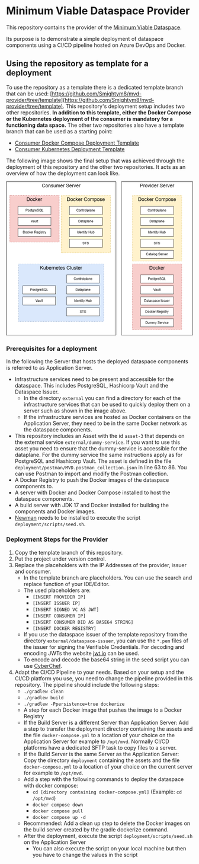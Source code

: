 # Minimum Viable Dataspace Provider

This repository contains the provider of the [Minimum Viable Dataspace](https://github.com/Smightym8/MinimumViableDataspace/tree/edc-0.11.0).

Its purpose is to demonstrate a simple deployment of dataspace components using a CI/CD pipeline hosted on Azure DevOps and Docker.

## Using the repository as template for a deployment
To use the repository as a template there is a dedicated template branch that can be used: [https://github.com/Smightym8/mvd-provider/tree/template](https://github.com/Smightym8/mvd-provider/tree/template).
This repository's deployment setup includes two other repositories. **In addition to this template, either the Docker Compose or the Kubernetes deployment of the consumer is mandatory for a functioning data space.**
The other two repositories also have a template branch that can be used as a starting point:
- [Consumer Docker Compose Deployment Template](https://github.com/Smightym8/mvd-consumer/tree/template)
- [Consumer Kubernetes Deployment Template](https://github.com/Smightym8/mvd-consumer-kubernetes/tree/template)

The following image shows the final setup that was achieved through the deployment of this repository and the other two repositories.
It acts as an overview of how the deployment can look like.

![Overview of the Deployment](deployment-server-setup.png "Overview of the Deployment")

### Prerequisites for a deployment
In the following the Server that hosts the deployed dataspace components is referred to as Application Server.

- Infrastructure services need to be present and accessible for the dataspace. This includes PostgreSQL, Hashicorp Vault and the Dataspace Issuer.
    - In the directory `external` you can find a directory for each of the infrastructure services that can be used to quickly deploy them on a server such as shown in the image above.
    - If the infrastructure services are hosted as Docker containers on the Application Server, they need to be in the same Docker network as the dataspace components.
- This repository includes an Asset with the id `asset-3` that depends on the external service `external/dummy-service`. If you want to use this asset you need to ensure that the dummy-service is accessible for the dataplane. For the dummy service the same instructions apply as for PostgreSQL and Hashicorp Vault. The asset is defined in the file `deployment/postman/MVD.postman_collection.json` in line 63 to 86. You can use Postman to import and modify the Postman collection.
- A Docker Registry to push the Docker images of the dataspace components to.
- A server with Docker and Docker Compose installed to host the dataspace components.
- A build server with JDK 17 and Docker installed for building the components and Docker images.
- [Newman](https://learning.postman.com/docs/collections/using-newman-cli/installing-running-newman/) needs to be installed to execute the script `deployment/scripts/seed.sh`.

### Deployment Steps for the Provider
1. Copy the template branch of this repository.
2. Put the project under version control.
3. Replace the placeholders with the IP Addresses of the provider, issuer and consumer.
    - In the template branch are placeholders. You can use the search and replace function of your IDE/Editor.
    - The used placeholders are: 
        - `[INSERT PROVIDER IP]`
        - `[INSERT ISSUER IP]`
        - `[INSERT SIGNED VC AS JWT]`
        - `[INSERT CONSUMER IP]`
        - `[INSERT CONSUMER DID AS BASE64 STRING]`
        - `[INSERT DOCKER REGISTRY]`
    - If you use the dataspace issuer of the template repository from the directory `external/dataspace-issuer`, you can use the `*.pem` files of the issuer for signing the Verifiable Credentials. For decoding and encoding JWTs the website [jwt.io](https://jwt.io/) can be used.
    - To encode and decode the base64 string in the seed script you can use [CyberChef](https://gchq.github.io/CyberChef/).
4. Adapt the CI/CD Pipeline to your needs. Based on your setup and the CI/CD platform you use, you need to change the pipeline provided in this repository. The pipeline should include the following steps:
    - `./gradlew clean`
    - `./gradlew build`
    - `./gradlew -Ppersistence=true dockerize`
    - A step for each Docker image that pushes the image to a Docker Registry
    - If the Build Server is a different Server than Application Server: Add a step to transfer the deployment directory containing the assets and the file `docker-compose.yml` to a location of your choice on the Application Server for example to `/opt/mvd`. Normally CI/CD platforms have a dedicated SFTP task to copy files to a server.
    - If the Build Server is the same Server as the Application Server: Copy the directory `deployment` containing the assets and the file `docker-compose.yml` to a location of your choice on the current server for example to `/opt/mvd`.
    - Add a step with the following commands to deploy the dataspace with docker compose:
        - `cd [directory containing docker-compose.yml]` (Example: `cd /opt/mvd`)
        - `docker compose down`
        - `docker compose pull`
        - `docker compose up -d`
    - Recommended: Add a clean up step to delete the Docker images on the build server created by the gradle dockerize command. 
    - After the deployment, execute the script `deployment/scripts/seed.sh` on the Application Server
        - You can also execute the script on your local machine but then you have to change the values in the script